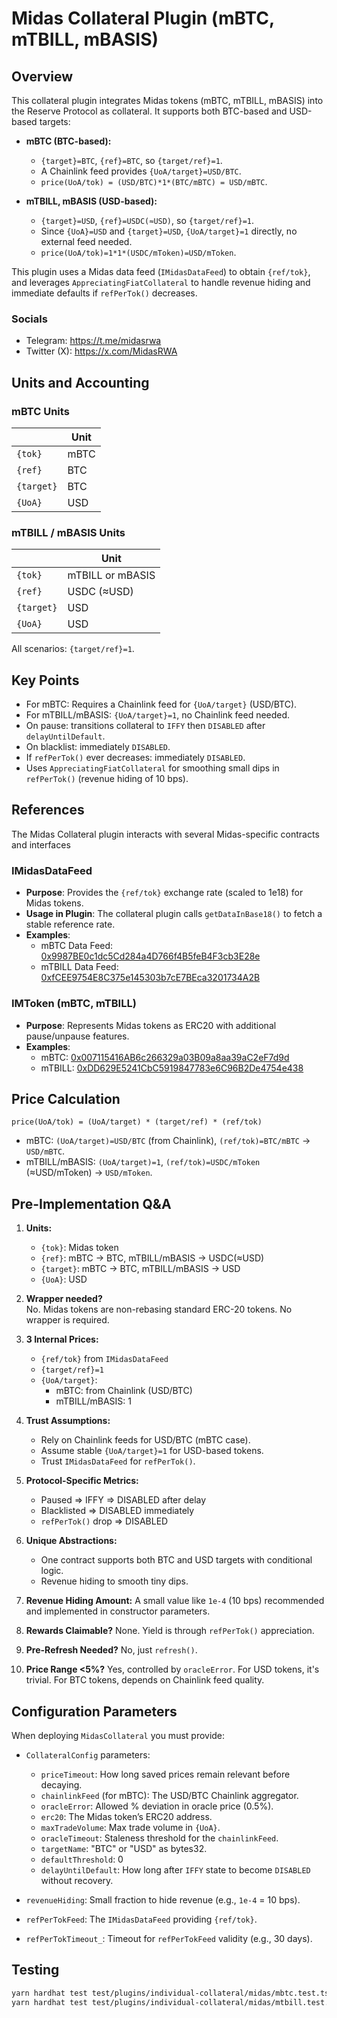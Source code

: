 # Midas Collateral Plugin (mBTC, mTBILL, mBASIS)

## Overview

This collateral plugin integrates Midas tokens (mBTC, mTBILL, mBASIS) into the Reserve Protocol as collateral. It supports both BTC-based and USD-based targets:

- **mBTC (BTC-based):**
    - `{target}=BTC`, `{ref}=BTC`, so `{target/ref}=1`.
    - A Chainlink feed provides `{UoA/target}=USD/BTC`.
    - `price(UoA/tok) = (USD/BTC)*1*(BTC/mBTC) = USD/mBTC`.

- **mTBILL, mBASIS (USD-based):**
    - `{target}=USD`, `{ref}=USDC(≈USD)`, so `{target/ref}=1`.
    - Since `{UoA}=USD` and `{target}=USD`, `{UoA/target}=1` directly, no external feed needed.
    - `price(UoA/tok)=1*1*(USDC/mToken)=USD/mToken`.

This plugin uses a Midas data feed (`IMidasDataFeed`) to obtain `{ref/tok}`, and leverages `AppreciatingFiatCollateral` to handle revenue hiding and immediate defaults if `refPerTok()` decreases.

### Socials
-   Telegram: https://t.me/midasrwa
-   Twitter (X): https://x.com/MidasRWA

## Units and Accounting

### mBTC Units

|            | Unit    |
|------------|---------|
| `{tok}`    | mBTC    |
| `{ref}`    | BTC     |
| `{target}` | BTC     |
| `{UoA}`    | USD     |

### mTBILL / mBASIS Units

|            | Unit             |
|------------|------------------|
| `{tok}`    | mTBILL or mBASIS |
| `{ref}`    | USDC (≈USD)      |
| `{target}` | USD              |
| `{UoA}`    | USD              |


All scenarios: `{target/ref}=1`.

## Key Points

- For mBTC: Requires a Chainlink feed for `{UoA/target}` (USD/BTC).
- For mTBILL/mBASIS: `{UoA/target}=1`, no Chainlink feed needed.
- On pause: transitions collateral to `IFFY` then `DISABLED` after `delayUntilDefault`.
- On blacklist: immediately `DISABLED`.
- If `refPerTok()` ever decreases: immediately `DISABLED`.
- Uses `AppreciatingFiatCollateral` for smoothing small dips in `refPerTok()` (revenue hiding of 10 bps).

## References

The Midas Collateral plugin interacts with several Midas-specific contracts and interfaces

### IMidasDataFeed
- **Purpose**: Provides the `{ref/tok}` exchange rate (scaled to 1e18) for Midas tokens.
- **Usage in Plugin**: The collateral plugin calls `getDataInBase18()` to fetch a stable reference rate.
- **Examples**:
    - mBTC Data Feed: [0x9987BE0c1dc5Cd284a4D766f4B5feB4F3cb3E28e](https://etherscan.io/address/0x9987BE0c1dc5Cd284a4D766f4B5feB4F3cb3E28e)
    - mTBILL Data Feed: [0xfCEE9754E8C375e145303b7cE7BEca3201734A2B](https://etherscan.io/address/0xfCEE9754E8C375e145303b7cE7BEca3201734A2B)

### IMToken (mBTC, mTBILL)
- **Purpose**: Represents Midas tokens as ERC20 with additional pause/unpause features.
- **Examples**:
    - mBTC: [0x007115416AB6c266329a03B09a8aa39aC2eF7d9d](https://etherscan.io/address/0x007115416AB6c266329a03B09a8aa39aC2eF7d9d)
    - mTBILL: [0xDD629E5241CbC5919847783e6C96B2De4754e438](https://etherscan.io/address/0xDD629E5241CbC5919847783e6C96B2De4754e438)

## Price Calculation

`price(UoA/tok) = (UoA/target) * (target/ref) * (ref/tok)`

- mBTC: `(UoA/target)=USD/BTC` (from Chainlink), `(ref/tok)=BTC/mBTC` → `USD/mBTC`.
- mTBILL/mBASIS: `(UoA/target)=1`, `(ref/tok)=USDC/mToken` (≈USD/mToken) → `USD/mToken`.

## Pre-Implementation Q&A

1. **Units:**

   - `{tok}`: Midas token
   - `{ref}`: mBTC -> BTC, mTBILL/mBASIS -> USDC(≈USD)
   - `{target}`: mBTC -> BTC, mTBILL/mBASIS -> USD
   - `{UoA}`: USD

2. **Wrapper needed?**  
   No. Midas tokens are non-rebasing standard ERC-20 tokens. No wrapper is required.

3. **3 Internal Prices:**

   - `{ref/tok}` from `IMidasDataFeed`
   - `{target/ref}=1`
   - `{UoA/target}`:
     - mBTC: from Chainlink (USD/BTC)
     - mTBILL/mBASIS: 1

4. **Trust Assumptions:**

   - Rely on Chainlink feeds for USD/BTC (mBTC case).
   - Assume stable `{UoA/target}=1` for USD-based tokens.
   - Trust `IMidasDataFeed` for `refPerTok()`.

5. **Protocol-Specific Metrics:**

   - Paused => IFFY => DISABLED after delay
   - Blacklisted => DISABLED immediately
   - `refPerTok()` drop => DISABLED

6. **Unique Abstractions:**

   - One contract supports both BTC and USD targets with conditional logic.
   - Revenue hiding to smooth tiny dips.

7. **Revenue Hiding Amount:**
   A small value like `1e-4` (10 bps) recommended and implemented in constructor parameters.

8. **Rewards Claimable?**
   None. Yield is through `refPerTok()` appreciation.

9. **Pre-Refresh Needed?**
   No, just `refresh()`.

10. **Price Range <5%?**
    Yes, controlled by `oracleError`. For USD tokens, it's trivial. For BTC tokens, depends on Chainlink feed quality.

## Configuration Parameters

When deploying `MidasCollateral` you must provide:

- `CollateralConfig` parameters:
    - `priceTimeout`: How long saved prices remain relevant before decaying.
    - `chainlinkFeed` (for mBTC): The USD/BTC Chainlink aggregator.
    - `oracleError`: Allowed % deviation in oracle price (0.5%).
    - `erc20`: The Midas token’s ERC20 address.
    - `maxTradeVolume`: Max trade volume in `{UoA}`.
    - `oracleTimeout`: Staleness threshold for the `chainlinkFeed`.
    - `targetName`: "BTC" or "USD" as bytes32.
    - `defaultThreshold`: 0
    - `delayUntilDefault`: How long after `IFFY` state to become `DISABLED` without recovery.

- `revenueHiding`: Small fraction to hide revenue (e.g., `1e-4` = 10 bps).
- `refPerTokFeed`: The `IMidasDataFeed` providing `{ref/tok}`.
- `refPerTokTimeout_`: Timeout for `refPerTokFeed` validity (e.g., 30 days).


## Testing

```bash
yarn hardhat test test/plugins/individual-collateral/midas/mbtc.test.ts
yarn hardhat test test/plugins/individual-collateral/midas/mtbill.test.ts
```
